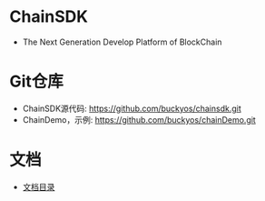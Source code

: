 

ChainSDK
=========
* The Next Generation Develop Platform of BlockChain 

Git仓库
=======
* ChainSDK源代码: https://github.com/buckyos/chainsdk.git
* ChainDemo，示例: https://github.com/buckyos/chainDemo.git

文档
======
* [文档目录](./SUMMARY.md)